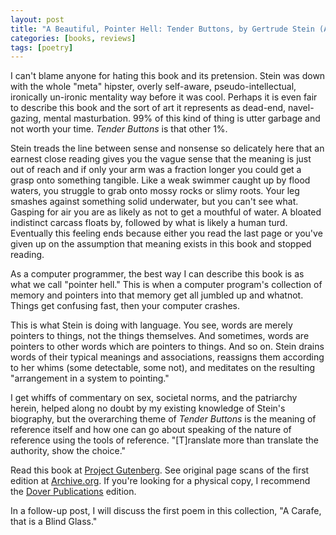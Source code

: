 ```yaml
---
layout: post
title: "A Beautiful, Pointer Hell: Tender Buttons, by Gertrude Stein (A Review)"
categories: [books, reviews]
tags: [poetry]
---
```

I can't blame anyone for hating this book and its pretension. Stein was down with the whole "meta" hipster, overly self-aware, pseudo-intellectual, ironically un-ironic mentality way before it was cool. Perhaps it is even fair to describe this book and the sort of art it represents as dead-end, navel-gazing, mental masturbation. 99% of this kind of thing is utter garbage and not worth your time. _Tender Buttons_ is that other 1%.

Stein treads the line between sense and nonsense so delicately here that an earnest close reading gives you the vague sense that the meaning is just out of reach and if only your arm was a fraction longer you could get a grasp onto something tangible. Like a weak swimmer caught up by flood waters, you struggle to grab onto mossy rocks or slimy roots. Your leg smashes against something solid underwater, but you can't see what. Gasping for air you are as likely as not to get a mouthful of water. A bloated indistinct carcass floats by, followed by what is likely a human turd. Eventually this feeling ends because either you read the last page or you've given up on the assumption that meaning exists in this book and stopped reading.

As a computer programmer, the best way I can describe this book is as what we call "pointer hell." This is when a computer program's collection of memory and pointers into that memory get all jumbled up and whatnot. Things get confusing fast, then your computer crashes.

This is what Stein is doing with language. You see, words are merely pointers to things, not the things themselves. And sometimes, words are pointers to other words which are pointers to things. And so on. Stein drains words of their typical meanings and associations, reassigns them according to her whims (some detectable, some not), and meditates on the resulting "arrangement in a system to pointing."

I get whiffs of commentary on sex, societal norms, and the patriarchy herein, helped along no doubt by my existing knowledge of Stein's biography, but the overarching theme of _Tender Buttons_ is the meaning of reference itself and how one can go about speaking of the nature of reference using the tools of reference. "[T]ranslate more than translate the authority, show the choice."

Read this book at [Project Gutenberg](http://www.gutenberg.org/files/15396/15396-h/15396-h.htm). See original page scans of the first edition at [Archive.org](https://archive.org/details/tenderbuttonsobj00steirich). If you're looking for a physical copy, I recommend the [Dover Publications](https://www.amazon.com/gp/product/0486298973/ref=as_li_qf_sp_asin_il_tl?ie=UTF8&tag=tokenspeculat-20&camp=1789&creative=9325&linkCode=as2&creativeASIN=0486298973&linkId=f18e981e43aee43d464830c6990ae600) edition.

In a follow-up post, I will discuss the first poem in this collection, "A Carafe, that is a Blind Glass."
